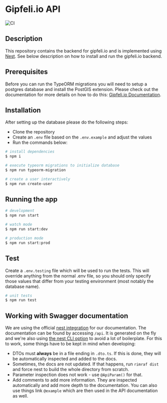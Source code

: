 # Gipfeli.io API

![CI](https://github.com/gipfeli-io/gipfeli-api/actions/workflows/deployment.yml/badge.svg?branch=stage)

## Description

This repository contains the backend for gipfeli.io and is implemented using [Nest](https://github.com/nestjs/nest). See
below description on how to install and run the gipfeli.io backend.

## Prerequisites

Before you can run the TypeORM migrations you will need to setup a postgres database and install the PostGIS extension.
Please check out the documentation for more details on how to do
this: [Gipfeli.io Documentation](https://docs.gipfeli.io/docs/setup#backend).

## Installation

After setting up the database please do the following steps:

- Clone the repository
- Create an `.env` file based on the `.env.example` and adjust the values
- Run the commands below:

```bash
# install dependencies
$ npm i 

# execute typeorm migrations to initialize database
$ npm run typeorm-migration

# create a user interactively
$ npm run create-user
```

## Running the app

```bash
# development
$ npm run start

# watch mode
$ npm run start:dev

# production mode
$ npm run start:prod
```

## Test

Create a `.env.testing` file which will be used to run the tests. This will override anything from the normal .env file,
so you should only specify those values that differ from your testing environment (most notably the database name).

```bash
# unit tests
$ npm run test
```

## Working with Swagger documentation

We are using the official [nest integration](https://docs.nestjs.com/openapi/introduction) for our documentation. The
documentation can be found by accessing `/api`. It is generated on the fly and we're also
using [the nest CLI option](https://docs.nestjs.com/openapi/cli-plugin) to avoid a lot of boilerplate. For this to work,
some things have to be kept in mind when developing:

* DTOs must **always** be in a file ending in `.dto.ts`. If this is done, they will be automatically inspected and added
  to the docs.
* Sometimes, the docs are not updated. If that happens, run `rimraf dist` and force nest to build the whole directory
  from scratch.
* Parameter inspection does not work - use `@ApiParam()` for that.
* Add comments to add more information. They are inspected automatically and add more depth to the documentation. You
  can also use things link `@example` which are then used in the API documentation as well.